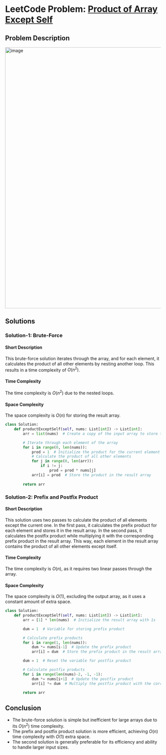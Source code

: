 # LeetCode Problem: [Product of Array Except Self](https://leetcode.com/problems/product-of-array-except-self/description/)

## Problem Description
<img width="841" alt="image" src="https://github.com/user-attachments/assets/d0edaec5-9eb8-4276-a975-7c38809d2a74">

## Solutions

### Solution-1: Brute-Force
#### Short Description
This brute-force solution iterates through the array, and for each element, it calculates the product of all other elements by nesting another loop. This results in a time complexity of $O(n^2)$.

#### Time Complexity
The time complexity is $O(n^2)$ due to the nested loops.

#### Space Complexity
The space complexity is $O(n)$ for storing the result array.

```python
class Solution:
    def productExceptSelf(self, nums: List[int]) -> List[int]:
        arr = list(nums)  # Create a copy of the input array to store the result

        # Iterate through each element of the array
        for i in range(0, len(nums)):
            prod = 1  # Initialize the product for the current element
            # Calculate the product of all other elements
            for j in range(0, len(arr)):
                if i != j:
                    prod = prod * nums[j]
            arr[i] = prod  # Store the product in the result array
        
        return arr
```

### Solution-2: Prefix and Postfix Product
#### Short Description
This solution uses two passes to calculate the product of all elements except the current one. In the first pass, it calculates the prefix product for each element and stores it in the result array. In the second pass, it calculates the postfix product while multiplying it with the corresponding prefix product in the result array. This way, each element in the result array contains the product of all other elements except itself.

#### Time Complexity
The time complexity is $O(n)$, as it requires two linear passes through the array.

#### Space Complexity
The space complexity is $O(1)$, excluding the output array, as it uses a constant amount of extra space.

```python
class Solution:
    def productExceptSelf(self, nums: List[int]) -> List[int]:
        arr = [1] * len(nums)  # Initialize the result array with 1s

        dum = 1  # Variable for storing prefix product

        # Calculate prefix products
        for i in range(1, len(nums)):
            dum *= nums[i-1]  # Update the prefix product
            arr[i] = dum  # Store the prefix product in the result array

        dum = 1  # Reset the variable for postfix product

        # Calculate postfix products
        for i in range(len(nums)-2, -1, -1):
            dum *= nums[i+1]  # Update the postfix product
            arr[i] *= dum  # Multiply the postfix product with the corresponding prefix product in the result array

        return arr
```

## Conclusion
- The brute-force solution is simple but inefficient for large arrays due to its $O(n^2)$ time complexity.
- The prefix and postfix product solution is more efficient, achieving $O(n)$ time complexity with $O(1)$ extra space.
- The second solution is generally preferable for its efficiency and ability to handle larger input sizes.
